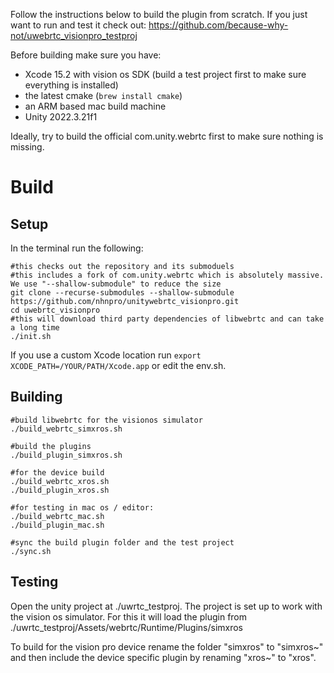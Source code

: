 Follow the instructions below to build the plugin from scratch. If you just want to
run and test it check out: https://github.com/because-why-not/uwebrtc_visionpro_testproj


Before building make sure you have:
* Xcode 15.2 with vision os SDK (build a test project first to make sure everything is installed)
* the latest cmake (`brew install cmake`)
* an ARM based mac build machine
* Unity 2022.3.21f1

Ideally, try to build the official com.unity.webrtc first to make sure nothing is missing.

# Build
## Setup
In the terminal run the following:

    #this checks out the repository and its submoduels
    #this includes a fork of com.unity.webrtc which is absolutely massive. We use "--shallow-submodule" to reduce the size
    git clone --recurse-submodules --shallow-submodule https://github.com/nhnpro/unitywebrtc_visionpro.git
    cd uwebrtc_visionpro
    #this will download third party dependencies of libwebrtc and can take a long time
    ./init.sh


If you use a custom Xcode location run
`export XCODE_PATH=/YOUR/PATH/Xcode.app`
or edit the env.sh.

## Building

    #build libwebrtc for the visionos simulator
    ./build_webrtc_simxros.sh

    #build the plugins
    ./build_plugin_simxros.sh

    #for the device build
    ./build_webrtc_xros.sh
    ./build_plugin_xros.sh

    #for testing in mac os / editor:
    ./build_webrtc_mac.sh
    ./build_plugin_mac.sh

    #sync the build plugin folder and the test project
    ./sync.sh


## Testing
Open the unity project at ./uwrtc_testproj.
The project is set up to work with the vision os simulator. For this it will load the plugin from
./uwrtc_testproj/Assets/webrtc/Runtime/Plugins/simxros

To build for the vision pro device rename the folder "simxros" to "simxros~" and then include the device specific plugin by renaming "xros~" to "xros".
